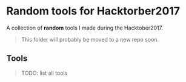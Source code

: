 # Random tools for Hacktorber2017

A collection of **random** tools I made during the Hacktober2017.

>This folder will probably be moved to a new repo soon.

## Tools

> TODO: list  all tools
